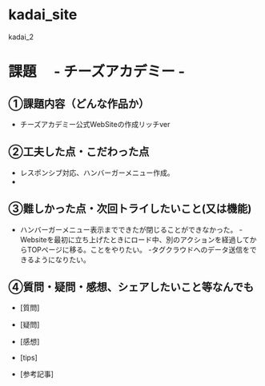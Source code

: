 # kadai_site
kadai_2

# 課題　 - チーズアカデミー -

## ①課題内容（どんな作品か）
- チーズアカデミー公式WebSiteの作成リッチver

## ②工夫した点・こだわった点
- レスポンシブ対応、ハンバーガーメニュー作成。
- 

## ③難しかった点・次回トライしたいこと(又は機能)
- ハンバーガーメニュー表示までできたが閉じることができなかった。
-Websiteを最初に立ち上げたときにロード中、別のアクションを経過してからTOPページに移る。ことをやりたい。
-タグクラウドへのデータ送信をできるようになりたい。

## ④質問・疑問・感想、シェアしたいこと等なんでも
- [質問]
- [疑問]
- [感想]

- [tips]
- [参考記事]
